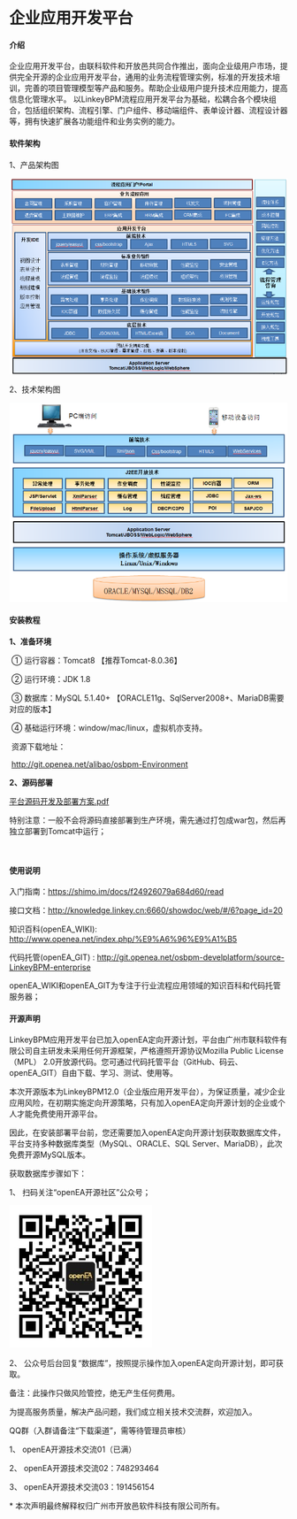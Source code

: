 # 企业应用开发平台

#### 介绍
  企业应用开发平台，由联科软件和开放邑共同合作推出，面向企业级用户市场，提供完全开源的企业应用开发平台，通用的业务流程管理实例，标准的开发技术培训，完善的项目管理模型等产品和服务。帮助企业级用户提升技术应用能力，提高信息化管理水平。 以LinkeyBPM流程应用开发平台为基础，松耦合各个模块组合，包括组织架构、流程引擎、门户组件、移动端组件、表单设计器、流程设计器等，拥有快速扩展各功能组件和业务实例的能力。

#### 软件架构
1、产品架构图

![产品架构图](./document/images/产品架构图.png)



2、技术架构图

![技术架构图](./document/images/技术架构图.png)




#### 安装教程

**1、准备环境**

​	①  运行容器：Tomcat8 【推荐Tomcat-8.0.36】

​	②  运行环境：JDK 1.8 

​	③  数据库：MySQL 5.1.40+ 【ORACLE11g、SqlServer2008+、MariaDB需要对应的版本】

​	④  基础运行环境：window/mac/linux，虚拟机亦支持。

​        资源下载地址：

​        <http://git.openea.net/alibao/osbpm-Environment>

**2、源码部署**

[平台源码开发及部署方案.pdf](./document/平台源码开发及部署方案.pdf)

​	特别注意：一般不会将源码直接部署到生产环境，需先通过打包成war包，然后再独立部署到Tomcat中运行；

​	

#### 使用说明

入门指南：https://shimo.im/docs/f24926079a684d60/read

接口文档：http://knowledge.linkey.cn:6660/showdoc/web/#/6?page_id=20

知识百科(openEA_WIKI):  <http://www.openea.net/index.php/%E9%A6%96%E9%A1%B5>

代码托管(openEA_GIT)	:  <http://git.openea.net/osbpm-develplatform/source-LinkeyBPM-enterprise>

openEA_WIKI和openEA_GIT为专注于行业流程应用领域的知识百科和代码托管服务器；



#### 开源声明

LinkeyBPM应用开发平台已加入openEA定向开源计划，平台由广州市联科软件有限公司自主研发未采用任何开源框架，严格遵照开源协议Mozilla Public License（MPL） 2.0开放源代码。您可通过代码托管平台（GitHub、码云、openEA_GIT）自由下载、学习、测试、使用等。

 

本次开源版本为LinkeyBPM12.0（企业版应用开发平台），为保证质量，减少企业应用风险，在初期实施定向开源策略，只有加入openEA定向开源计划的企业或个人才能免费使用开源平台。

 

因此，在安装部署平台前，您还需要加入openEA定向开源计划获取数据库文件，平台支持多种数据库类型（MySQL、ORACLE、SQL Server、MariaDB），此次免费开源MySQL版本。

 

获取数据库步骤如下：

1、 扫码关注“openEA开源社区”公众号；

![openEA开源社区二维码.jpg](./document/images/openEA开源社区二维码.jpg) 

2、 公众号后台回复“数据库”，按照提示操作加入openEA定向开源计划，即可获取。

备注：此操作只做风险管控，绝无产生任何费用。

 

为提高服务质量，解决产品问题，我们成立相关技术交流群，欢迎加入。

QQ群（入群请备注“下载渠道”，需等待管理员审核）

1、 openEA开源技术交流01（已满）

2、 openEA开源技术交流02：748293464

3、 openEA开源技术交流03：191456154

 

\* 本次声明最终解释权归广州市开放邑软件科技有限公司所有。